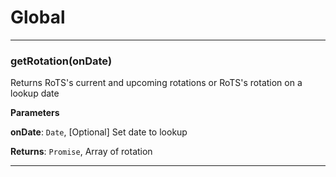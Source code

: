 # Global





* * *

### getRotation(onDate) 

Returns RoTS's current and upcoming rotations or RoTS's rotation on a lookup date

**Parameters**

**onDate**: `Date`, [Optional] Set date to lookup

**Returns**: `Promise`, Array of rotation



* * *










